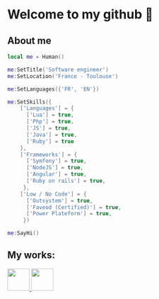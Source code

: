 # Welcome to my github 👋

## About me
 ```lua
 local me = Human()
 
 me:SetTitle('Software engineer')
 me:SetLocation('France - Toulouse')
 
 me:SetLanguages({'FR', 'EN'})
 
 me:SetSkills({
     ['Languages'] = {
       ['Lua'] = true,
       ['Php'] = true,
       ['JS'] = true,
       ['Java'] = true,
       ['Ruby'] = true
     },
     ['Frameworks'] = {
       ['Symfony'] = true,
       ['NodeJS'] = true,
       ['Angular'] = true,
       ['Ruby on rails'] = true,
      },
     ['Low / No Code'] = {
       ['Outsystem'] = true,
       ['Faveod (Certified)'] = true,
       ['Power Plateform'] = true,
      })
 
 me:SayHi()
```

## My works:
<a href="https://steamcommunity.com/id/ThePsyca/myworkshopfiles/" > 
 <img width="50" height="50" src="https://upload.wikimedia.org/wikipedia/commons/thumb/8/83/Steam_icon_logo.svg/1024px-Steam_icon_logo.svg.png" />
</a>
<a href="https://github.com/Osmos-l?tab=repositories">
  <img width="50" height="50" src="https://upload.wikimedia.org/wikipedia/commons/thumb/9/91/Octicons-mark-github.svg/220px-Octicons-mark-github.svg.png" />
 </a>
